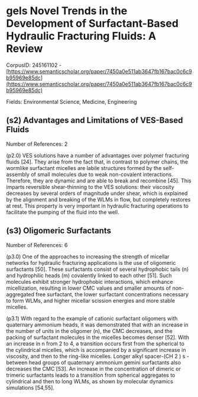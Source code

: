 # gels Novel Trends in the Development of Surfactant-Based Hydraulic Fracturing Fluids: A Review

CorpusID: 245161102 - [https://www.semanticscholar.org/paper/7450a0e511ab3647fb167bac0c6c9b95969e85dc](https://www.semanticscholar.org/paper/7450a0e511ab3647fb167bac0c6c9b95969e85dc)

Fields: Environmental Science, Medicine, Engineering

## (s2) Advantages and Limitations of VES-Based Fluids
Number of References: 2

(p2.0) VES solutions have a number of advantages over polymer fracturing fluids [24]. They arise from the fact that, in contrast to polymer chains, the wormlike surfactant micelles are labile structures formed by the self-assembly of small molecules due to weak non-covalent interactions. Therefore, they are dynamic and are able to break and recombine [45]. This imparts reversible shear-thinning to the VES solutions: their viscosity decreases by several orders of magnitude under shear, which is explained by the alignment and breaking of the WLMs in flow, but completely restores at rest. This property is very important in hydraulic fracturing operations to facilitate the pumping of the fluid into the well.
## (s3) Oligomeric Surfactants
Number of References: 6

(p3.0) One of the approaches to increasing the strength of micellar networks for hydraulic fracturing applications is the use of oligomeric surfactants [50]. These surfactants consist of several hydrophobic tails (n) and hydrophilic heads (m) covalently linked to each other [51]. Such molecules exhibit stronger hydrophobic interactions, which enhance micellization, resulting in lower CMC values and smaller amounts of non-aggregated free surfactant, the lower surfactant concentrations necessary to form WLMs, and higher micellar scission energies and more stable micelles.

(p3.1) With regard to the example of cationic surfactant oligomers with quaternary ammonium heads, it was demonstrated that with an increase in the number of units in the oligomer (n), the CMC decreases, and the packing of surfactant molecules in the micelles becomes denser [52]. With an increase in n from 2 to 4, a transition occurs first from the spherical to the cylindrical micelles, which is accompanied by a significant increase in viscosity, and then to the ring-like micelles. Longer alkyl spacer-(CH 2 ) s -between head groups of quaternary ammonium gemini surfactants also decreases the CMC [53]. An increase in the concentration of dimeric or trimeric surfactants leads to a transition from spherical aggregates to cylindrical and then to long WLMs, as shown by molecular dynamics simulations [54,55].
